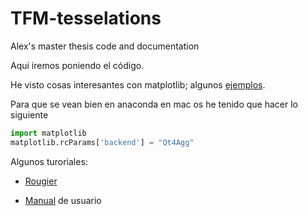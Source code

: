 # TFM-tesselations
Alex's master thesis code and documentation


Aquí iremos poniendo el código.

He visto cosas interesantes con matplotlib; algunos [ejemplos](http://matplotlib.org/examples/event_handling/).


Para que se vean bien en anaconda en mac os he tenido que hacer lo siguiente
```python
import matplotlib
matplotlib.rcParams['backend'] = "Qt4Agg"
```

Algunos turoriales:

- [Rougier](http://www.labri.fr/perso/nrougier/teaching/matplotlib/)

- [Manual](http://matplotlib.org/users/) de usuario
